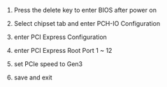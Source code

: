 1.	Press the delete key to enter BIOS after power on

2.	Select chipset tab and enter PCH-IO Configuration

3.	enter PCI Express Configuration 

4.	enter PCI Express Root Port 1 ~ 12

5.	set PCIe speed to Gen3

6.	save and exit
